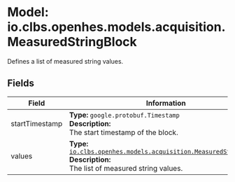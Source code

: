 # Model: io.clbs.openhes.models.acquisition.MeasuredStringBlock

Defines a list of measured string values.

## Fields

| Field | Information |
| --- | --- |
| startTimestamp | <b>Type:</b> `google.protobuf.Timestamp`<br><b>Description:</b><br>The start timestamp of the block. |
| values | <b>Type:</b> [`io.clbs.openhes.models.acquisition.MeasuredStringValue`](model-io-clbs-openhes-models-acquisition-measuredstringvalue.md)<br><b>Description:</b><br>The list of measured string values. |

